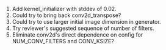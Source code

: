 1. Add kernel_initializer with stddev of 0.02.
2. Could try to bring back conv2d_transpose?
3. Could try to use larger initial image dimension in generator.
4. Try reviewer's suggested sequence of number of filters.
5. Eliminate conv2d's direct dependence on config for NUM_CONV_FILTERS
   and CONV_KSIZE?
